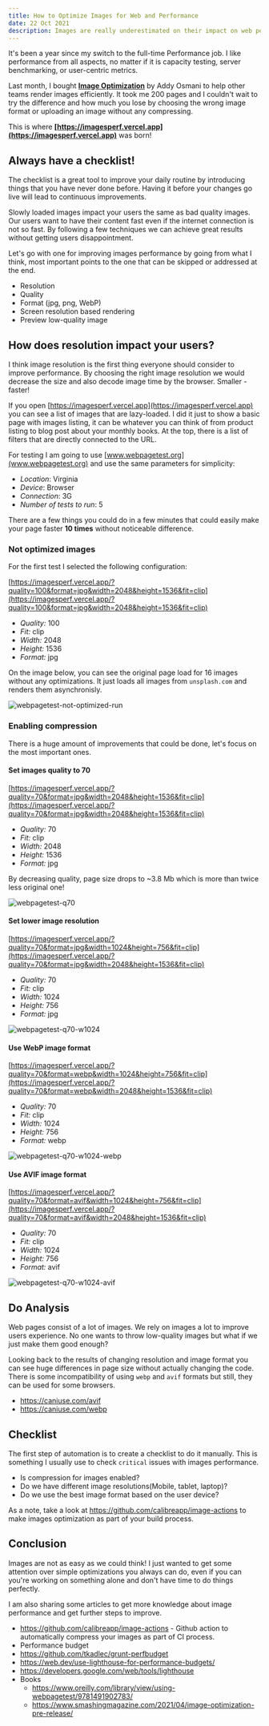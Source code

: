 ```yaml
---
title: How to Optimize Images for Web and Performance
date: 22 Oct 2021
description: Images are really underestimated on their impact on web performance. There are a few steps that each team can do to make the web faster without hours spent.
---
```


It's been a year since my switch to the full-time Performance job. I like performance from all aspects, no matter if it is capacity testing, server benchmarking, or user-centric metrics.

Last month, I bought **[Image Optimization](https://www.smashingmagazine.com/printed-books/image-optimization/)** by Addy Osmani to help other teams render images efficiently. It took me 200 pages and I couldn't wait to try the difference
and how much you lose by choosing the wrong image format or uploading an image without any compressing.

This is where **[https://imagesperf.vercel.app](https://imagesperf.vercel.app)** was born!

## Always have a checklist!

The checklist is a great tool to improve your daily routine by introducing things that you have never done before. Having it before your changes go live will lead to continuous improvements.

Slowly loaded images impact your users the same as bad quality images. Our users want to have their content fast even if the internet connection is not so fast. By following a few techniques we can achieve great results without getting users disappointment.

Let's go with one for improving images performance by going from what I think, most important points to the one that can be skipped or addressed at the end.

- Resolution
- Quality
- Format (jpg, png, WebP)
- Screen resolution based rendering
- Preview low-quality image

## How does resolution impact your users?

I think image resolution is the first thing everyone should consider to improve performance. By choosing the right image resolution we would decrease the size and also decode image time by the browser. Smaller - faster!

If you open [https://imagesperf.vercel.app](https://imagesperf.vercel.app) you can see a list of images that are lazy-loaded. I did it just to show a basic page with images listing, it can be whatever you can think of from product listing to blog post about your monthly books. At the top, there is a list of filters that are directly connected to the URL.

For testing I am going to use [www.webpagetest.org](www.webpagetest.org) and use the same parameters for simplicity:

- _Location_: Virginia
- _Device_: Browser
- _Connection_: 3G
- _Number of tests to run_: 5

There are a few things you could do in a few minutes that could easily make your page faster **10 times** without noticeable difference.

### Not optimized images

For the first test I selected the following configuration:

[https://imagesperf.vercel.app/?quality=100&format=jpg&width=2048&height=1536&fit=clip](https://imagesperf.vercel.app/?quality=100&format=jpg&width=2048&height=1536&fit=clip)

- _Quality:_ 100
- _Fit:_ clip
- _Width:_ 2048
- _Height:_ 1536
- _Format:_ jpg

On the image below, you can see the original page load for 16 images without any optimizations. It just loads all images from `unsplash.com` and renders them asynchronisly.

![webpagetest-not-optimized-run](/static/img/articles/2021-10-22/webpagetest-not-optimized-run.png)

### Enabling compression

There is a huge amount of improvements that could be done, let's focus on the most important ones.

#### Set images quality to 70

[https://imagesperf.vercel.app/?quality=70&format=jpg&width=2048&height=1536&fit=clip](https://imagesperf.vercel.app/?quality=70&format=jpg&width=2048&height=1536&fit=clip)

- _Quality:_ 70
- _Fit:_ clip
- _Width:_ 2048
- _Height:_ 1536
- _Format:_ jpg

By decreasing quality, page size drops to ~3.8 Mb which is more than twice less original one!

![webpagetest-q70](/static/img/articles/2021-10-22/webpagetest-q70.png)

#### Set lower image resolution

[https://imagesperf.vercel.app/?quality=70&format=jpg&width=1024&height=756&fit=clip](https://imagesperf.vercel.app/?quality=70&format=jpg&width=2048&height=1536&fit=clip)

- _Quality:_ 70
- _Fit:_ clip
- _Width:_ 1024
- _Height:_ 756
- _Format:_ jpg

![webpagetest-q70-w1024](/static/img/articles/2021-10-22/webpagetest-q70-w1024.png)

#### Use WebP image format

[https://imagesperf.vercel.app/?quality=70&format=webp&width=1024&height=756&fit=clip](https://imagesperf.vercel.app/?quality=70&format=webp&width=2048&height=1536&fit=clip)

- _Quality:_ 70
- _Fit:_ clip
- _Width:_ 1024
- _Height:_ 756
- _Format:_ webp

![webpagetest-q70-w1024-webp](/static/img/articles/2021-10-22/webpagetest-q70-w1024-webp.png)

#### Use AVIF image format

[https://imagesperf.vercel.app/?quality=70&format=avif&width=1024&height=756&fit=clip](https://imagesperf.vercel.app/?quality=70&format=avif&width=2048&height=1536&fit=clip)

- _Quality:_ 70
- _Fit:_ clip
- _Width:_ 1024
- _Height:_ 756
- _Format:_ avif

![webpagetest-q70-w1024-avif](/static/img/articles/2021-10-22/webpagetest-q70-w1024-avif.png)

## Do Analysis

Web pages consist of a lot of images. We rely on images a lot to improve users experience. No one wants to throw low-quality images but what if we just make them good enough?

Looking back to the results of changing resolution and image format you can see huge differences in page size without actually changing the code. There is some incompatibility of using `webp` and `avif` formats but still, they can be used for some browsers.

- https://caniuse.com/avif
- https://caniuse.com/webp

## Checklist

The first step of automation is to create a checklist to do it manually. This is something I usually use to check `critical` issues with images performance.

- Is compression for images enabled?
- Do we have different image resolutions(Mobile, tablet, laptop)?
- Do we use the best image format based on the user device?

As a note, take a look at https://github.com/calibreapp/image-actions to make images optimization as part of your build process.

## Conclusion

Images are not as easy as we could think! I just wanted to get some attention over simple optimizations you always can do, even if you can you're working on something alone and don't have time to do things perfectly.

I am also sharing some articles to get more knowledge about image performance and get further steps to improve.

- https://github.com/calibreapp/image-actions - Github action to automatically compress your images as part of CI process.
- Performance budget
- https://github.com/tkadlec/grunt-perfbudget
- https://web.dev/use-lighthouse-for-performance-budgets/
- https://developers.google.com/web/tools/lighthouse
- Books
  - https://www.oreilly.com/library/view/using-webpagetest/9781491902783/
  - https://www.smashingmagazine.com/2021/04/image-optimization-pre-release/
